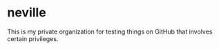 # neville
This is my private organization for testing things on GitHub that involves certain privileges.
